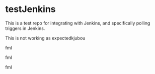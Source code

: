 # testJenkins

This is a test repo for integrating with Jenkins, and specifically polling triggers in Jenkins.

This is not working as expectedkjubou

fml

fml

fml
